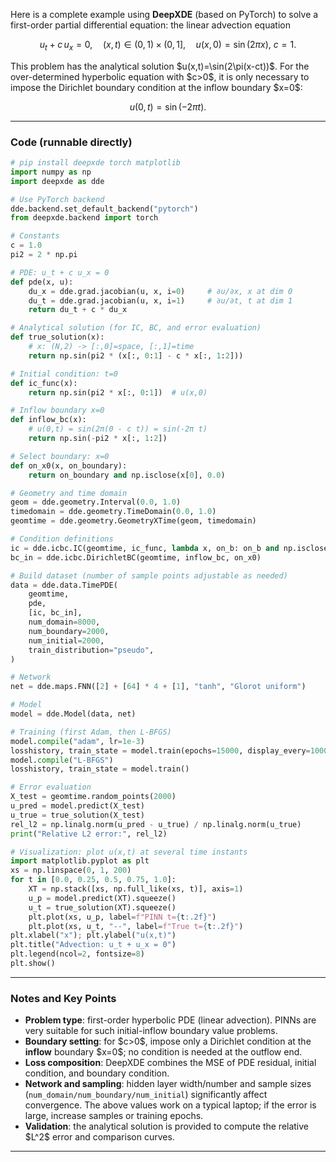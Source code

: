 Here is a complete example using **DeepXDE** (based on PyTorch) to solve a first-order partial differential equation: the linear advection equation

$$
u_t + c\,u_x = 0,\quad (x,t)\in(0,1)\times(0,1],\quad
u(x,0)=\sin(2\pi x),\ c=1.
$$

This problem has the analytical solution \$u(x,t)=\sin(2\pi(x-ct))\$. For the over-determined hyperbolic equation with \$c>0\$, it is only necessary to impose the Dirichlet boundary condition at the inflow boundary \$x=0\$:

$$
u(0,t)=\sin(-2\pi t).
$$

---

### Code (runnable directly)

```python
# pip install deepxde torch matplotlib
import numpy as np
import deepxde as dde

# Use PyTorch backend
dde.backend.set_default_backend("pytorch")
from deepxde.backend import torch

# Constants
c = 1.0
pi2 = 2 * np.pi

# PDE: u_t + c u_x = 0
def pde(x, u):
    du_x = dde.grad.jacobian(u, x, i=0)     # ∂u/∂x, x at dim 0
    du_t = dde.grad.jacobian(u, x, i=1)     # ∂u/∂t, t at dim 1
    return du_t + c * du_x

# Analytical solution (for IC, BC, and error evaluation)
def true_solution(x):
    # x: (N,2) -> [:,0]=space, [:,1]=time
    return np.sin(pi2 * (x[:, 0:1] - c * x[:, 1:2]))

# Initial condition: t=0
def ic_func(x):
    return np.sin(pi2 * x[:, 0:1])  # u(x,0)

# Inflow boundary x=0
def inflow_bc(x):
    # u(0,t) = sin(2π(0 - c t)) = sin(-2π t)
    return np.sin(-pi2 * x[:, 1:2])

# Select boundary: x=0
def on_x0(x, on_boundary):
    return on_boundary and np.isclose(x[0], 0.0)

# Geometry and time domain
geom = dde.geometry.Interval(0.0, 1.0)
timedomain = dde.geometry.TimeDomain(0.0, 1.0)
geomtime = dde.geometry.GeometryXTime(geom, timedomain)

# Condition definitions
ic = dde.icbc.IC(geomtime, ic_func, lambda x, on_b: on_b and np.isclose(x[1], 0.0))
bc_in = dde.icbc.DirichletBC(geomtime, inflow_bc, on_x0)

# Build dataset (number of sample points adjustable as needed)
data = dde.data.TimePDE(
    geomtime,
    pde,
    [ic, bc_in],
    num_domain=8000,
    num_boundary=2000,
    num_initial=2000,
    train_distribution="pseudo",
)

# Network
net = dde.maps.FNN([2] + [64] * 4 + [1], "tanh", "Glorot uniform")

# Model
model = dde.Model(data, net)

# Training (first Adam, then L-BFGS)
model.compile("adam", lr=1e-3)
losshistory, train_state = model.train(epochs=15000, display_every=1000)
model.compile("L-BFGS")
losshistory, train_state = model.train()

# Error evaluation
X_test = geomtime.random_points(2000)
u_pred = model.predict(X_test)
u_true = true_solution(X_test)
rel_l2 = np.linalg.norm(u_pred - u_true) / np.linalg.norm(u_true)
print("Relative L2 error:", rel_l2)

# Visualization: plot u(x,t) at several time instants
import matplotlib.pyplot as plt
xs = np.linspace(0, 1, 200)
for t in [0.0, 0.25, 0.5, 0.75, 1.0]:
    XT = np.stack([xs, np.full_like(xs, t)], axis=1)
    u_p = model.predict(XT).squeeze()
    u_t = true_solution(XT).squeeze()
    plt.plot(xs, u_p, label=f"PINN t={t:.2f}")
    plt.plot(xs, u_t, "--", label=f"True t={t:.2f}")
plt.xlabel("x"); plt.ylabel("u(x,t)")
plt.title("Advection: u_t + u_x = 0")
plt.legend(ncol=2, fontsize=8)
plt.show()
```

---

### Notes and Key Points

* **Problem type**: first-order hyperbolic PDE (linear advection). PINNs are very suitable for such initial-inflow boundary value problems.
* **Boundary setting**: for \$c>0\$, impose only a Dirichlet condition at the **inflow** boundary \$x=0\$; no condition is needed at the outflow end.
* **Loss composition**: DeepXDE combines the MSE of PDE residual, initial condition, and boundary condition.
* **Network and sampling**: hidden layer width/number and sample sizes (`num_domain/num_boundary/num_initial`) significantly affect convergence. The above values work on a typical laptop; if the error is large, increase samples or training epochs.
* **Validation**: the analytical solution is provided to compute the relative \$L^2\$ error and comparison curves.

---

